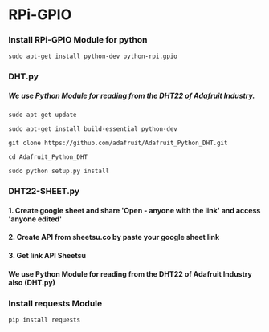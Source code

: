# RPi-GPIO

### Install RPi-GPIO Module for python
```
sudo apt-get install python-dev python-rpi.gpio
```
### DHT.py
##### We use Python Module for reading from the DHT22 of Adafruit Industry.
```
sudo apt-get update

sudo apt-get install build-essential python-dev

git clone https://github.com/adafruit/Adafruit_Python_DHT.git

cd Adafruit_Python_DHT

sudo python setup.py install
```
### DHT22-SHEET.py
#### 1. Create google sheet and share 'Open - anyone with the link' and access 'anyone edited'
#### 2. Create API from sheetsu.co by paste your google sheet link
#### 3. Get link API Sheetsu
#### We use Python Module for reading from the DHT22 of Adafruit Industry also (DHT.py)
### Install requests Module
```
pip install requests
```
